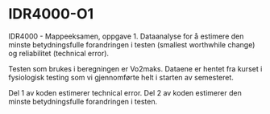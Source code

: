 # IDR4000-O1
IDR4000 - Mappeeksamen, oppgave 1. Dataanalyse for å estimere den minste betydningsfulle forandringen i testen (smallest worthwhile change) og reliabilitet (technical error).

Testen som brukes i beregningen er Vo2maks. Dataene er hentet fra kurset i fysiologisk testing som vi gjennomførte helt i starten av semesteret.

Del 1 av koden estimerer technical error. Del 2 av koden estimerer den minste betydningsfulle forandringen i testen. 
